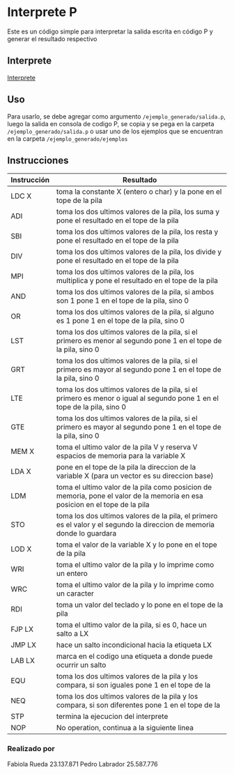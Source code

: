 # Interprete P

Este es un código simple para interpretar la salida escrita en código P y generar el resultado respectivo

## Interprete
[Interprete](https://bitbucket.org/pedrolabrador/compilador-2023/src/master/src/ve/edu/unet/InterpreteP.java)

## Uso

Para usarlo, se debe agregar como argumento `/ejemplo_generado/salida.p`, luego la salida en consola de codigo P, se copia y se pega en la carpeta `/ejemplo_generado/salida.p` o usar uno de los ejemplos que se encuentran en la carpeta `/ejemplo_generado/ejemplos`

## Instrucciones

|Instrucción|Resultado|
|---|---|
|LDC X| toma la constante X (entero o char) y la pone en el tope de la pila|
|ADI| toma los dos ultimos valores de la pila, los suma y pone el resultado en el tope de la pila|
|SBI| toma los dos ultimos valores de la pila, los resta y pone el resultado en el tope de la pila|
|DIV| toma los dos ultimos valores de la pila, los divide y pone el resultado en el tope de la pila|
|MPI| toma los dos ultimos valores de la pila, los multiplica y pone el resultado en el tope de la pila|
|AND| toma los dos ultimos valores de la pila, si ambos son 1 pone 1 en el tope de la pila, sino 0|
|OR | toma los dos ultimos valores de la pila, si alguno es 1 pone 1 en el tope de la pila, sino 0|
|LST| toma los dos ultimos valores de la pila, si el primero es menor al segundo pone 1 en el tope de la pila, sino 0|
|GRT| toma los dos ultimos valores de la pila, si el primero es mayor al segundo pone 1 en el tope de la pila, sino 0|
|LTE| toma los dos ultimos valores de la pila, si el primero es menor o igual al segundo pone 1 en el tope de la pila, sino 0|
|GTE| toma los dos ultimos valores de la pila, si el primero es mayor al segundo pone 1 en el tope de la pila, sino 0|
|MEM X| toma el ultimo valor de la pila V y reserva V espacios de memoria para la variable X|
|LDA X| pone en el tope de la pila la direccion de la variable X (para un vector es su direccion base)|
|LDM| toma el ultimo valor de la pila como posicion de memoria, pone el valor de la memoria en esa posicion en el tope de la pila|
|STO| toma los dos ultimos valores de la pila, el primero es el valor y el segundo la direccion de memoria donde lo guardara
|LOD X| toma el valor de la variable X y lo pone en el tope de la pila|
|WRI| toma el ultimo valor de la pila y lo imprime como un entero|
|WRC| toma el ultimo valor de la pila y lo imprime como un caracter|
|RDI| toma un valor del teclado y lo pone en el tope de la pila|
|FJP LX| toma el ultimo valor de la pila, si es 0, hace un salto a LX|
|JMP LX| hace un salto incondicional hacia la etiqueta LX|
|LAB LX| marca en el codigo una etiqueta a donde puede ocurrir un salto|
|EQU| toma los dos ultimos valores de la pila y los compara, si son iguales pone 1 en el tope de la |pila, 0 si son diferentes
|NEQ| toma los dos ultimos valores de la pila y los compara, si son diferentes pone 1 en el tope de la |pila, 0 si son diferentes
|STP| termina la ejecucion del interprete|
|NOP| No operation, continua a la siguiente linea|

### Realizado por 

Fabiola Rueda 23.137.871
Pedro Labrador 25.587.776